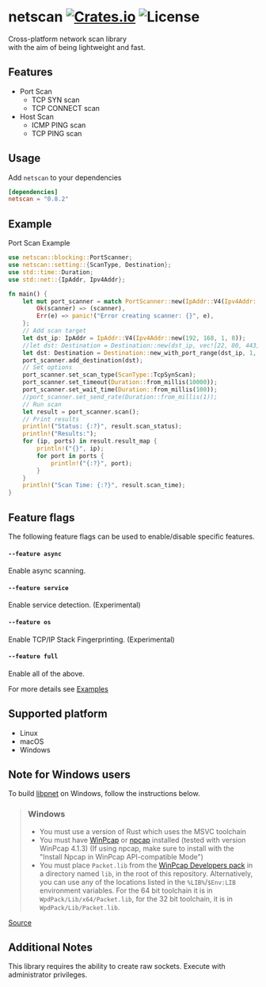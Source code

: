 [crates-badge]: https://img.shields.io/crates/v/netscan.svg
[crates-url]: https://crates.io/crates/netscan
[license-badge]: https://img.shields.io/crates/l/netscan.svg
[examples-url]: https://github.com/shellrow/netscan/tree/main/examples

# netscan [![Crates.io][crates-badge]][crates-url] ![License][license-badge]
Cross-platform network scan library  
with the aim of being lightweight and fast. 

## Features
- Port Scan
    - TCP SYN scan
    - TCP CONNECT scan
- Host Scan
    - ICMP PING scan
    - TCP PING scan

## Usage
Add `netscan` to your dependencies  
```toml:Cargo.toml
[dependencies]
netscan = "0.8.2"
```

## Example
Port Scan Example
```rust
use netscan::blocking::PortScanner;
use netscan::setting::{ScanType, Destination};
use std::time::Duration;
use std::net::{IpAddr, Ipv4Addr};

fn main() {
    let mut port_scanner = match PortScanner::new(IpAddr::V4(Ipv4Addr::new(192, 168, 1, 4))) {
        Ok(scanner) => (scanner),
        Err(e) => panic!("Error creating scanner: {}", e),
    };
    // Add scan target
    let dst_ip: IpAddr = IpAddr::V4(Ipv4Addr::new(192, 168, 1, 8));
    //let dst: Destination = Destination::new(dst_ip, vec![22, 80, 443]);
    let dst: Destination = Destination::new_with_port_range(dst_ip, 1, 1000);
    port_scanner.add_destination(dst);
    // Set options
    port_scanner.set_scan_type(ScanType::TcpSynScan);
    port_scanner.set_timeout(Duration::from_millis(10000));
    port_scanner.set_wait_time(Duration::from_millis(100));
    //port_scanner.set_send_rate(Duration::from_millis(1));
    // Run scan 
    let result = port_scanner.scan();
    // Print results 
    println!("Status: {:?}", result.scan_status);
    println!("Results:");
    for (ip, ports) in result.result_map {
        println!("{}", ip);
        for port in ports {
            println!("{:?}", port);
        }
    }
    println!("Scan Time: {:?}", result.scan_time);
}
```

## Feature flags
The following feature flags can be used to enable/disable specific features.
#### `--feature async`
Enable async scanning.  
#### `--feature service`
Enable service detection. (Experimental)      
#### `--feature os`
Enable TCP/IP Stack Fingerprinting. (Experimental)  
#### `--feature full`
Enable all of the above.

For more details see [Examples][examples-url]

## Supported platform
- Linux
- macOS
- Windows

## Note for Windows users
To build [libpnet](https://github.com/libpnet/libpnet) on Windows, follow the instructions below.
> ### Windows
> * You must use a version of Rust which uses the MSVC toolchain
> * You must have [WinPcap](https://www.winpcap.org/) or [npcap](https://nmap.org/npcap/) installed
>   (tested with version WinPcap 4.1.3) (If using npcap, make sure to install with the "Install Npcap in WinPcap API-compatible Mode")
> * You must place `Packet.lib` from the [WinPcap Developers pack](https://www.winpcap.org/devel.htm)
>   in a directory named `lib`, in the root of this repository. Alternatively, you can use any of the
>   locations listed in the `%LIB%`/`$Env:LIB` environment variables. For the 64 bit toolchain it is
>   in `WpdPack/Lib/x64/Packet.lib`, for the 32 bit toolchain, it is in `WpdPack/Lib/Packet.lib`.

[Source](https://github.com/libpnet/libpnet/blob/master/README.md#windows "libpnet#windows")

## Additional Notes
This library requires the ability to create raw sockets.  Execute with administrator privileges.  
